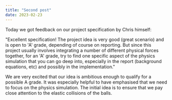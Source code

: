 ```yaml
---
title: "Second post"
date: 2023-02-23
---
```


Today we got feedback on our project specification by Chris himself: 

"Excellent specification! The project idea is very good (great scenario) and is 
open to 'A' grade, depending of course on reporting. But since this project usually 
involves integrating a number of different physical forces together, for an 'A' grade, 
try to find one specific aspect of the physics simulation that you can go deep into, especially 
in the report (background equations, etc) and possibly in the implementation."

We are very excited that our idea is ambitious enough to qualify for a possible A grade. 
It was especially helpful to have emphasised that we need to focus on the physics simulation. 
The initial idea is to ensure that we pay close attention to the elastic collisions of the balls.
